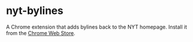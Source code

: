 # nyt-bylines

A Chrome extension that adds bylines back to the NYT homepage. Install it from the [Chrome Web Store](https://chrome.google.com/webstore/detail/new-york-times-homepage-b/bpihdicabpkicgibbhedhogpdjbjffoo).
